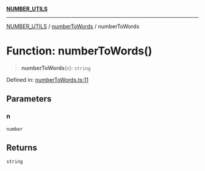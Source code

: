 [**NUMBER_UTILS**](../../README.md)

***

[NUMBER_UTILS](../../README.md) / [numberToWords](../README.md) / numberToWords

# Function: numberToWords()

> **numberToWords**(`n`): `string`

Defined in: [numberToWords.ts:11](https://github.com/dailker/everyutil/blob/eec8191ac77814ae7059b0b875a0b45726d5172e/src/number/numberToWords.ts#L11)

## Parameters

### n

`number`

## Returns

`string`
